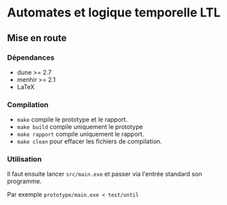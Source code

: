 # Automates et logique temporelle LTL
## Mise en route
### Dépendances
- dune >= 2.7
- menhir >= 2.1
- LaTeX

### Compilation
- `make` compile le prototype et le rapport.
- `make build` compile uniquement le prototype
- `make rapport` compile uniquement le rapport.
- `make clean` pour effacer les fichiers de compilation.

### Utilisation
Il faut ensuite lancer `src/main.exe` et passer via l'entrée standard son programme.

Par exemple `prototype/main.exe < test/until`